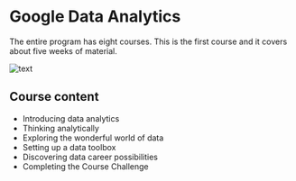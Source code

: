 <H1>Google Data Analytics</H1>

<p>The entire program has eight courses. This is the first course and it covers about five weeks of material. </p>

![text](https://imgur.com/a/tTXt9wO)


<h2>Course content</h2>
<ul>
  <li>Introducing data analytics</li>
  <li>Thinking analytically</li>
  <li>Exploring the wonderful world of data</li>
  <li>Setting up a data toolbox</li>
  <li>Discovering data career possibilities</li>
  <li>Completing the Course Challenge</li>
</ul>
